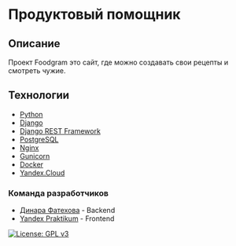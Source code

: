 # Продуктовый помощник

## Описание

Проект Foodgram это сайт, где можно создавать свои рецепты и смотреть чужие.

## Технологии
- [Python](https://www.python.org/)
- [Django](https://www.djangoproject.com/)
- [Django REST Framework](https://www.django-rest-framework.org/)
- [PostgreSQL](https://www.postgresql.org/)
- [Nginx](https://nginx.org/)
- [Gunicorn](https://gunicorn.org/)
- [Docker](https://www.docker.com/)
- [Yandex.Cloud](https://cloud.yandex.ru/)

### Команда разработчиков

- [Динара Фатехова](https://github.com/Dinara-F) - Backend
- [Yandex Praktikum](https://github.com/yandex-praktikum) - Frontend


[![License: GPL v3](https://img.shields.io/badge/License-GPLv3-blue.svg)](https://www.gnu.org/licenses/gpl-3.0)
